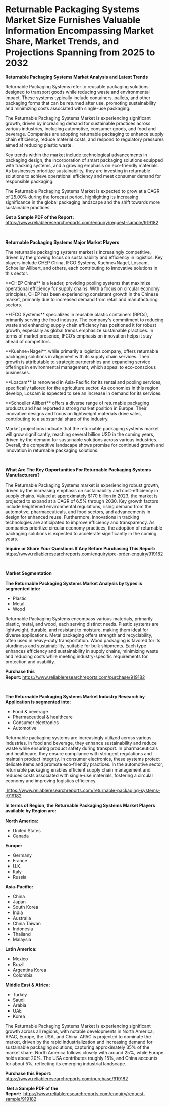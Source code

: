 <p><h1>Returnable Packaging Systems Market Size Furnishes Valuable Information Encompassing Market Share, Market Trends, and Projections Spanning from 2025 to 2032</h1></p><p><strong>Returnable Packaging Systems Market Analysis and Latest Trends</strong></p>
<p><p>Returnable Packaging Systems refer to reusable packaging solutions designed to transport goods while reducing waste and environmental impact. These systems typically include containers, pallets, and other packaging forms that can be returned after use, promoting sustainability and minimizing costs associated with single-use packaging.</p><p>The Returnable Packaging Systems Market is experiencing significant growth, driven by increasing demand for sustainable practices across various industries, including automotive, consumer goods, and food and beverage. Companies are adopting returnable packaging to enhance supply chain efficiency, reduce material costs, and respond to regulatory pressures aimed at reducing plastic waste. </p><p>Key trends within the market include technological advancements in packaging design, the incorporation of smart packaging solutions equipped with tracking systems, and a growing emphasis on eco-friendly materials. As businesses prioritize sustainability, they are investing in returnable solutions to achieve operational efficiency and meet consumer demand for responsible packaging.</p><p>The Returnable Packaging Systems Market is expected to grow at a CAGR of 25.00% during the forecast period, highlighting its increasing significance in the global packaging landscape and the shift towards more sustainable practices.</p></p>
<p><strong>Get a Sample PDF of the Report:&nbsp;</strong> <a href="https://www.reliableresearchreports.com/enquiry/request-sample/919182?utm_campaign=2752&utm_medium=2&utm_source=Github&utm_content=ia&utm_term=16042025&utm_id=returnable-packaging-systems">https://www.reliableresearchreports.com/enquiry/request-sample/919182</a></p>
<p>&nbsp;</p>
<p><strong>Returnable Packaging Systems Major Market Players</strong></p>
<p><p>The returnable packaging systems market is increasingly competitive, driven by the growing focus on sustainability and efficiency in logistics. Key players include CHEP China, IFCO Systems, Kuehne+Nagel, Loscam, Schoeller Allibert, and others, each contributing to innovative solutions in this sector.</p><p>**CHEP China** is a leader, providing pooling systems that maximize operational efficiency for supply chains. With a focus on circular economy principles, CHEP has been experiencing consistent growth in the Chinese market, primarily due to increased demand from retail and manufacturing sectors.</p><p>**IFCO Systems** specializes in reusable plastic containers (RPCs), primarily serving the food industry. The company's commitment to reducing waste and enhancing supply chain efficiency has positioned it for robust growth, especially as global trends emphasize sustainable practices. In terms of market presence, IFCO’s emphasis on innovation helps it stay ahead of competitors.</p><p>**Kuehne+Nagel**, while primarily a logistics company, offers returnable packaging solutions in alignment with its supply chain services. Their growth is attributable to strategic partnerships and expanding service offerings in environmental management, which appeal to eco-conscious businesses.</p><p>**Loscam** is renowned in Asia-Pacific for its rental and pooling services, specifically tailored for the agriculture sector. As economies in this region develop, Loscam is expected to see an increase in demand for its services.</p><p>**Schoeller Allibert** offers a diverse range of returnable packaging products and has reported a strong market position in Europe. Their innovative designs and focus on lightweight materials drive sales, contributing to a substantial share of the industry.</p><p>Market projections indicate that the returnable packaging systems market will grow significantly, reaching several billion USD in the coming years, driven by the demand for sustainable solutions across various industries. Overall, the competitive landscape shows promise for continued growth and innovation in returnable packaging solutions.</p></p>
<p>&nbsp;</p>
<p><strong>What Are The Key Opportunities For Returnable Packaging Systems Manufacturers?</strong></p>
<p><p>The Returnable Packaging Systems market is experiencing robust growth, driven by the increasing emphasis on sustainability and cost-efficiency in supply chains. Valued at approximately $170 billion in 2023, the market is projected to expand at a CAGR of 6.5% through 2030. Key growth factors include heightened environmental regulations, rising demand from the automotive, pharmaceuticals, and food sectors, and advancements in design for enhanced reuse. Furthermore, innovations in tracking technologies are anticipated to improve efficiency and transparency. As companies prioritize circular economy practices, the adoption of returnable packaging solutions is expected to accelerate significantly in the coming years.</p></p>
<p><strong>Inquire or Share Your Questions If Any Before Purchasing This Report:</strong> <a href="https://www.reliableresearchreports.com/enquiry/pre-order-enquiry/919182?utm_campaign=2752&utm_medium=2&utm_source=Github&utm_content=ia&utm_term=16042025&utm_id=returnable-packaging-systems">https://www.reliableresearchreports.com/enquiry/pre-order-enquiry/919182</a></p>
<p>&nbsp;</p>
<p><strong>Market Segmentation</strong></p>
<p><strong>The Returnable Packaging Systems Market Analysis by types is segmented into:</strong></p>
<p><ul><li>Plastic</li><li>Metal</li><li>Wood</li></ul></p>
<p><p>Returnable Packaging Systems encompass various materials, primarily plastic, metal, and wood, each serving distinct needs. Plastic systems are lightweight, durable, and resistant to moisture, making them ideal for diverse applications. Metal packaging offers strength and recyclability, often used in heavy-duty transportation. Wood packaging is favored for its sturdiness and sustainability, suitable for bulk shipments. Each type enhances efficiency and sustainability in supply chains, minimizing waste and reducing costs while meeting industry-specific requirements for protection and usability.</p></p>
<p><strong>Purchase this Report:&nbsp;</strong><a href="https://www.reliableresearchreports.com/purchase/919182?utm_campaign=2752&utm_medium=2&utm_source=Github&utm_content=ia&utm_term=16042025&utm_id=returnable-packaging-systems">https://www.reliableresearchreports.com/purchase/919182</a></p>
<p>&nbsp;</p>
<p><strong>The Returnable Packaging Systems Market Industry Research by Application is segmented into:</strong></p>
<p><ul><li>Food & beverage</li><li>Pharmaceutical & healthcare</li><li>Consumer electronics</li><li>Automotive</li></ul></p>
<p><p>Returnable packaging systems are increasingly utilized across various industries. In food and beverage, they enhance sustainability and reduce waste while ensuring product safety during transport. In pharmaceuticals and healthcare, they ensure compliance with stringent regulations and maintain product integrity. In consumer electronics, these systems protect delicate items and promote eco-friendly practices. In the automotive sector, returnable packaging enables efficient supply chain management and reduces costs associated with single-use materials, fostering a circular economy and improving logistics efficiency.</p></p>
<p><a href="https://www.reliableresearchreports.com/returnable-packaging-systems-r919182?utm_campaign=2752&utm_medium=2&utm_source=Github&utm_content=ia&utm_term=16042025&utm_id=returnable-packaging-systems">&nbsp;https://www.reliableresearchreports.com/returnable-packaging-systems-r919182</a></p>
<p><strong>In terms of Region, the Returnable Packaging Systems Market Players available by Region are:</strong></p>
<p>
    <p> <strong> North America: </strong>
        <ul>
            <li>United States</li>
            <li>Canada</li>
        </ul>
        </p> 
    <p> <strong> Europe: </strong>
        <ul>
            <li>Germany</li>
            <li>France</li>
            <li>U.K.</li>
            <li>Italy</li>
            <li>Russia</li>
        </ul>
        </p> 
    <p> <strong> Asia-Pacific: </strong>
        <ul>
            <li>China</li>
            <li>Japan</li>
            <li>South Korea</li>
            <li>India</li>
            <li>Australia</li>
            <li>China Taiwan</li>
            <li>Indonesia</li>
            <li>Thailand</li>
            <li>Malaysia</li>
        </ul>
        </p> 
    <p> <strong> Latin America: </strong>
        <ul>
            <li>Mexico</li>
            <li>Brazil</li>
            <li>Argentina Korea</li>
            <li>Colombia</li>
        </ul>
        </p> 
    <p> <strong> Middle East & Africa: </strong>
        <ul>
            <li>Turkey</li>
            <li>Saudi</li>
            <li>Arabia</li>
            <li>UAE</li>
            <li>Korea</li>
        </ul>
    </p>
    </p>
<p><p>The Returnable Packaging Systems Market is experiencing significant growth across all regions, with notable developments in North America, APAC, Europe, the USA, and China. APAC is projected to dominate the market, driven by the rapid industrialization and increasing demand for sustainable packaging solutions, capturing approximately 35% of the market share. North America follows closely with around 25%, while Europe holds about 20%. The USA contributes roughly 15%, and China accounts for about 5%, reflecting its emerging industrial landscape.</p></p>
<p><strong>Purchase this Report: </strong><a href="https://www.reliableresearchreports.com/purchase/919182?utm_campaign=2752&utm_medium=2&utm_source=Github&utm_content=ia&utm_term=16042025&utm_id=returnable-packaging-systems">https://www.reliableresearchreports.com/purchase/919182</a></p>
<p>&nbsp;<strong>Get a Sample PDF of the Report:&nbsp;&nbsp;</strong><a href="https://www.reliableresearchreports.com/enquiry/request-sample/919182?utm_campaign=2752&utm_medium=2&utm_source=Github&utm_content=ia&utm_term=16042025&utm_id=returnable-packaging-systems">https://www.reliableresearchreports.com/enquiry/request-sample/919182</a></p>
<p><strong></strong></p>
<p><p></p><p></p><p></p></p>